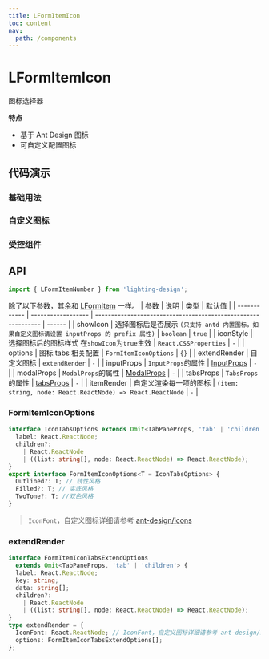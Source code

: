 ```yaml
---
title: LFormItemIcon
toc: content
nav:
  path: /components
---
```


# LFormItemIcon

图标选择器

**特点**

- 基于 Ant Design 图标
- 可自定义配置图标

## 代码演示

### 基础用法

<code src='./demos/Demo.tsx'></code>

### 自定义图标

<code src='./demos/Demo1.tsx'></code>

### 受控组件

<code src='./demos/Demo2.tsx'></code>

## API

```ts
import { LFormItemNumber } from 'lighting-design';
```

除了以下参数，其余和 [LFormItem](/components/form-item#api) 一样。
| 参数 | 说明 | 类型 | 默认值 |
| ------------ | ------------------ | ------------------------------------------------------------- | ------ |
| showIcon | 选择图标后是否展示 `(只支持 antd 内置图标，如果自定义图标请设置 inputProps 的 prefix 属性)` | `boolean` | `true` |
| iconStyle | 选择图标后的图标样式 在`showIcon`为`true`生效 | `React.CSSProperties` | `-` |
| options | 图标 tabs 相关配置 | `FormItemIconOptions` | `{}` |
| extendRender | 自定义图标 | `extendRender` | `-` |
| inputProps | `InputProps`的属性 | [InputProps](https://ant.design/components/input-cn#api) | `-` |
| modalProps | `ModalProps`的属性 | [ModalProps](https://ant.design/components/modal-cn#api) | `-` |
| tabsProps | `TabsProps`的属性 | [tabsProps](https://ant.design/components/tabs-cn#api) | `-` |
| itemRender | 自定义渲染每一项的图标 | `(item: string, node: React.ReactNode) => React.ReactNode` | `-` |

### FormItemIconOptions

```ts
interface IconTabsOptions extends Omit<TabPaneProps, 'tab' | 'children'> {
  label: React.ReactNode;
  children?:
    | React.ReactNode
    | ((list: string[], node: React.ReactNode) => React.ReactNode);
}
export interface FormItemIconOptions<T = IconTabsOptions> {
  Outlined?: T; // 线性风格
  Filled?: T; // 实底风格
  TwoTone?: T; //双色风格
}
```

> `IconFont`，自定义图标详细请参考 [ant-design/icons](<[/components/form-item#api](https://ant.design/components/icon-cn#api)>)

### extendRender

```ts
interface FormItemIconTabsExtendOptions
  extends Omit<TabPaneProps, 'tab' | 'children'> {
  label: React.ReactNode;
  key: string;
  data: string[];
  children?:
    | React.ReactNode
    | ((list: string[], node: React.ReactNode) => React.ReactNode);
}
type extendRender = {
  IconFont: React.ReactNode; // IconFont，自定义图标详细请参考 ant-design/icons
  options: FormItemIconTabsExtendOptions[];
};
```
